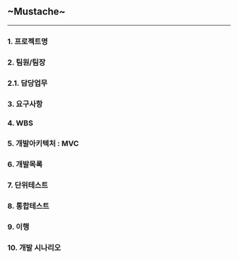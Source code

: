 ## ~Mustache~
-------------------
### 1. 프로젝트명
### 2. 팀원/팀장
### 2.1. 담당업무
### 3. 요구사항
### 4. WBS
### 5. 개발아키텍처 : MVC
### 6. 개발목록
### 7. 단위테스트
### 8. 통합테스트
### 9. 이행
### 10. 개발 시나리오
